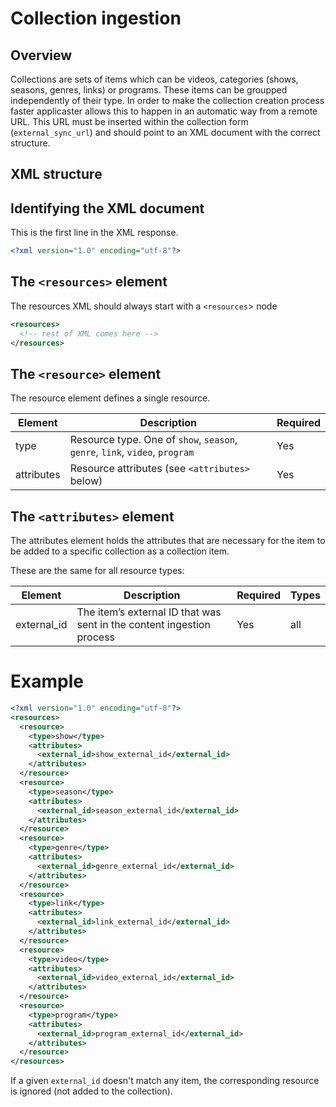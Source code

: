 # Collection ingestion

## Overview
Collections are sets of items which can be videos, categories (shows, seasons, genres, links) or programs. These items can be groupped independently of their type.
In order to make the collection creation process faster applicaster allows this to happen in an automatic way from a remote URL. This URL must be inserted within the collection form (`external_sync_url`) and should point to an XML document with the correct structure.

## XML structure

## Identifying the XML document

This is the first line in the XML response.

```xml
<?xml version="1.0" encoding="utf-8"?>
```

## The `<resources>` element

The resources XML should always start with a `<resources`> node

```xml
<resources>
  <!-- rest of XML comes here -->
</resources>
```
## The `<resource>` element

The resource element defines a single resource.

| Element    | Description                                    | Required |
|------------|------------------------------------------------|----------|
| type       | Resource type. One of `show`, `season`, `genre`, `link`, `video`, `program`    | Yes      |
| attributes | Resource attributes (see `<attributes>` below) | Yes      |

## The `<attributes>` element

The attributes element holds the attributes that are necessary for the item to be added to a specific
collection as a collection item.

These are the same for all resource types:

| Element     | Description                                                          | Required | Types |
|-------------|----------------------------------------------------------------------|----------|-------|
| external_id | The item’s external ID that was sent in the content ingestion process| Yes      | all   |

# Example
```xml
<?xml version="1.0" encoding="utf-8"?>
<resources>
  <resource>
    <type>show</type>
    <attributes>
      <external_id>show_external_id</external_id>
    </attributes>
  </resource>
  <resource>
    <type>season</type>
    <attributes>
      <external_id>season_external_id</external_id>
    </attributes>
  </resource>
  <resource>
    <type>genre</type>
    <attributes>
      <external_id>genre_external_id</external_id>
    </attributes>
  </resource>
  <resource>
    <type>link</type>
    <attributes>
      <external_id>link_external_id</external_id>
    </attributes>
  </resource>
  <resource>
    <type>video</type>
    <attributes>
      <external_id>video_external_id</external_id>
    </attributes>
  </resource>
  <resource>
    <type>program</type>
    <attributes>
      <external_id>program_external_id</external_id>
    </attributes>
  </resource>
</resources>
```

If a given `external_id` doesn't match any item, the corresponding resource is ignored (not added to the collection).
